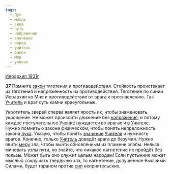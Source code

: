```yaml
---
tags:
  - Дух
  - мысль
  - сила
  - путь
  - напряжение
  - значение
  - народ
  - учитель
  - закон
  - мер
  - учение
---
```


[Иерархия 1931г](/agni/1931)

___37___
Помните [закон](/tag/#закон) тяготения и противодействия. Стойкость проистекает из тяготения и напряжённость из противодействия. Тяготение по линии Иерархии ко Мне и противодействие от врага к прославлению. Так [Учитель](/tag/#учитель) и враг суть камни краеугольные.   

Укротитель зверей сперва являет ярость их, чтобы знаменовать укрощение. Не может произойти движение без [напряжения](/tag/#напряжение), и потому каждое поступательное [Учение](/tag/#учение) нуждается во врагах и в [Учителе](/tag/#учитель). Нужно помнить о законе физическом, чтобы понять непреложность закона [духа](/tag/#Дух). Указую, чтобы понять [значение](/tag/#значение) [Учителя](/tag/#учитель) и нужность врагов. Конечно, только [Учитель](/tag/#учитель) доведёт врага до безумия. Нужно явить [меру](/tag/#мер) зла, чтобы выйти обновлённым из пламени злобы. Нельзя миновать узлы [пути](/tag/#путь), но знайте, что никакое нагнетение не пройдёт без пользы. Может быть оно служит целым народам! Если пустынник может мыслью сокрушать твердыню зла, то нагнетение, допущенное Высшими Силами, будет тараном против [сил](/tag/#сила) неприятельских.   

